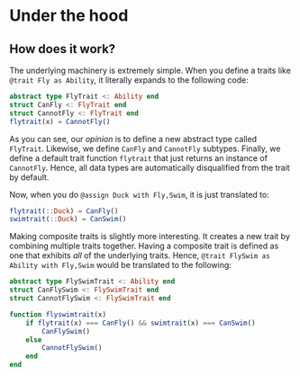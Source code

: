 # Under the hood

## How does it work?

The underlying machinery is extremely simple. When you define a traits like `@trait Fly as Ability`, it literally expands to the following code:

```julia
abstract type FlyTrait <: Ability end
struct CanFly <: FlyTrait end
struct CannotFly <: FlyTrait end
flytrait(x) = CannotFly()
```

As you can see, our *opinion* is to define a new abstract type called  `FlyTrait`.  Likewise, we define `CanFly` and `CannotFly` subtypes.  Finally, we define a default trait function `flytrait` that just returns an instance of `CannotFly`.  Hence, all data types are automatically disqualified from the trait by default.

Now, when you do `@assign Duck with Fly,Swim`, it is just translated to:

```julia
flytrait(::Duck) = CanFly()
swimtrait(::Duck) = CanSwim()
```

Making composite traits is slightly more interesting.  It creates a new trait by combining multiple traits together.  Having a composite trait is defined as one that exhibits *all* of the underlying traits.  Hence, `@trait FlySwim as Ability with Fly,Swim` would be translated to the following:

```julia
abstract type FlySwimTrait <: Ability end
struct CanFlySwim <: FlySwimTrait end
struct CannotFlySwim <: FlySwimTrait end

function flyswimtrait(x)
    if flytrait(x) === CanFly() && swimtrait(x) === CanSwim()
        CanFlySwim()
    else
        CannotFlySwim()
    end
end
```
